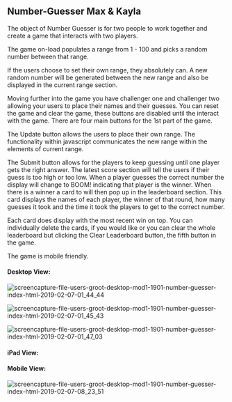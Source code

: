## Number-Guesser Max & Kayla
The object of Number Guesser is for two people to work together and create a game that interacts with two players.

The game on-load populates a range from 1 - 100 and picks a random number between that range.

If the users choose to set their own range, they absolutely can. A new random number will be generated between the new range and also be displayed in the current range section. 

Moving further into the game you have challenger one and challenger two allowing your users to place their names and their guesses. You can reset the game and clear the game, these buttons are disabled until the interact with the game. There are four main buttons for the 1st part of the game.

The Update button allows the users to place their own range. The functionality within javascript communicates the new range within the elements of current range.

The Submit button allows for the players to keep guessing until one player gets the right answer. The latest score section will tell the users if their guess is too high or too low. When a player guesses the correct number the display will change to BOOM! indicating that player is the winner. When there is a winner a card to will then pop up in the leaderboard section. This card displays the names of each player, the winner of that round, how many guesses it took and the time it took the players to get to the correct number. 

Each card does display with the most recent win on top. You can individually delete the cards, if you would like or you can clear the whole leaderboard but clicking the Clear Leaderboard button, the fifth button in the game. 

The game is mobile friendly. 

#### Desktop View:

![screencapture-file-users-groot-desktop-mod1-1901-number-guesser-index-html-2019-02-07-01_44_44](https://user-images.githubusercontent.com/37053236/52419938-5594c500-2aae-11e9-9c2a-973be961b07d.png)

![screencapture-file-users-groot-desktop-mod1-1901-number-guesser-index-html-2019-02-07-01_45_43](https://user-images.githubusercontent.com/37053236/52419946-5a597900-2aae-11e9-9be8-2b01c275aa59.png)

![screencapture-file-users-groot-desktop-mod1-1901-number-guesser-index-html-2019-02-07-01_47_03](https://user-images.githubusercontent.com/37053236/52419957-61808700-2aae-11e9-95ec-f16d60ca4ff2.png)

#### iPad View: 


#### Mobile View: 

![screencapture-file-users-groot-desktop-mod1-1901-number-guesser-index-html-2019-02-07-08_23_51](https://user-images.githubusercontent.com/37053236/52422058-9393e800-2ab2-11e9-9d48-45988901ffac.png)





